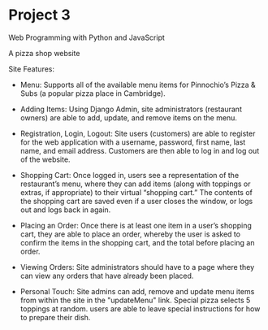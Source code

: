 # Project 3

Web Programming with Python and JavaScript

A pizza shop website

Site Features:
- Menu: Supports all of the available menu items for Pinnochio’s Pizza & Subs (a popular pizza place in Cambridge).

- Adding Items: Using Django Admin, site administrators (restaurant owners) are able to add, update, and remove items on the menu.

- Registration, Login, Logout: Site users (customers) are able to register for the web application with a username, password, first name, last name, and email address. Customers are then  able to log in and log out of the website.

- Shopping Cart: Once logged in, users see a representation of the restaurant’s menu, where they can add items (along with toppings or extras, if appropriate) to their virtual “shopping cart.” The contents of the shopping cart are saved even if a user closes the window, or logs out and logs back in again.

- Placing an Order: Once there is at least one item in a user’s shopping cart, they are able to place an order, whereby the user is asked to confirm the items in the shopping cart, and the total before placing an order.

- Viewing Orders: Site administrators should have to a page where they can view any orders that have already been placed.

- Personal Touch: Site admins can add, remove and update menu items from within the site in the "updateMenu" link.
Special pizza selects 5 toppings at random. 
users are able to leave special instructions for how to prepare their dish.
